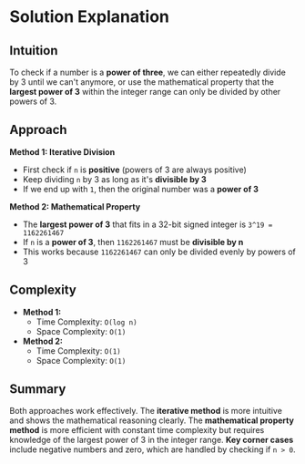 
# Solution Explanation

## Intuition
To check if a number is a **power of three**, we can either repeatedly divide by 3 until we can't anymore, or use the mathematical property that the **largest power of 3** within the integer range can only be divided by other powers of 3.

## Approach

**Method 1: Iterative Division**
- First check if `n` is **positive** (powers of 3 are always positive)
- Keep dividing `n` by 3 as long as it's **divisible by 3**
- If we end up with `1`, then the original number was a **power of 3**

**Method 2: Mathematical Property**
- The **largest power of 3** that fits in a 32-bit signed integer is `3^19 = 1162261467`
- If `n` is a **power of 3**, then `1162261467` must be **divisible by n**
- This works because `1162261467` can only be divided evenly by powers of 3

## Complexity
- **Method 1:**
  - Time Complexity: `O(log n)`
  - Space Complexity: `O(1)`
- **Method 2:**
  - Time Complexity: `O(1)`
  - Space Complexity: `O(1)`

## Summary
Both approaches work effectively. The **iterative method** is more intuitive and shows the mathematical reasoning clearly. The **mathematical property method** is more efficient with constant time complexity but requires knowledge of the largest power of 3 in the integer range. **Key corner cases** include negative numbers and zero, which are handled by checking if `n > 0`.

